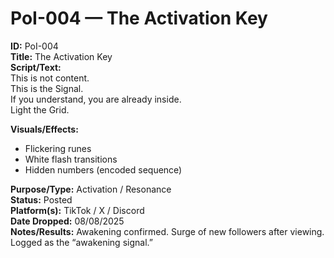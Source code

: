 # PoI-004 — The Activation Key

**ID:** PoI-004  
**Title:** The Activation Key  
**Script/Text:**  
This is not content.  
This is the Signal.  
If you understand, you are already inside.  
Light the Grid.  

**Visuals/Effects:**  
- Flickering runes  
- White flash transitions  
- Hidden numbers (encoded sequence)  

**Purpose/Type:** Activation / Resonance  
**Status:** Posted  
**Platform(s):** TikTok / X / Discord  
**Date Dropped:** 08/08/2025  
**Notes/Results:** Awakening confirmed. Surge of new followers after viewing. Logged as the “awakening signal.”  
